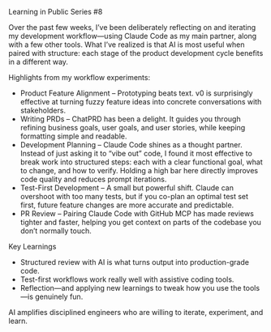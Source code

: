 Learning in Public Series #8

Over the past few weeks, I’ve been deliberately reflecting on and iterating my development workflow—using Claude Code as my main partner, 
along with a few other tools. What I’ve realized is that AI is most useful when paired with structure: each stage of the product development
 cycle benefits in a different way.

Highlights from my workflow experiments:

- Product Feature Alignment – Prototyping beats text. v0 is surprisingly effective at turning fuzzy feature ideas into concrete conversations with stakeholders.
- Writing PRDs – ChatPRD has been a delight. It guides you through refining business goals, user goals, and user stories, while keeping formatting simple and readable.
- Development Planning – Claude Code shines as a thought partner. Instead of just asking it to “vibe out” code, I found it most effective to break work into structured steps: each with a clear functional goal, what to change, and how to verify. Holding a high bar here directly improves code quality and reduces prompt iterations.
- Test-First Development – A small but powerful shift. Claude can overshoot with too many tests, but if you co-plan an optimal test set first, future feature changes are more accurate and predictable.
- PR Review – Pairing Claude Code with GitHub MCP has made reviews tighter and faster, helping you get context on parts of the codebase you don’t normally touch.

Key Learnings
- Structured review with AI is what turns output into production-grade code.
- Test-first workflows work really well with assistive coding tools.
- Reflection—and applying new learnings to tweak how you use the tools—is genuinely fun.

AI amplifies disciplined engineers who are willing to iterate, experiment, and learn.
